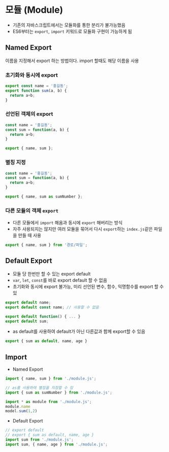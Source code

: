 # 모듈 (Module)

* 기존의 자바스크립트에서는 모듈화를 통한 분리가 불가능했음
* ES6부터는 `export`, `import` 키워드로 모듈화 구현이 가능하게 됨

## Named Export

이름을 지정해서 export 하는 방법이다. import 할때도 해당 이름을 사용

### 초기화와 동시에 export

```javascript
export const name = '홍길동';
export function sum(a, b) {
  return a+b;
}
```

### 선언된 객체의 export

```javascript
const name = '홍길동';
const sum = function(a, b) {
  return a+b;
}

export { name, sum };
```

### 별칭 지정

```javascript
const name = '홍길동';
const sum = function(a, b) {
  return a+b;
}

export { name, sum as sumNumber };
```

### 다른 모듈의 객체 `export`

* 다른 모듈에서 `import` 해옴과 동시에 `export` 해버리는 방식
* 자주 사용되지는 않지만 여러 모듈을 묶어서 다시 `export`하는 `index.js`같은 파일을 만들 때 사용

```javascript
export { name, sum } from '경로/파일';
```

## Default Export

* 모듈 당 한번만 할 수 있는 export default
* `var`, `let`, `const`를 바로 export default 할 수 없음
* 초기화와 동시에 export 불가능, 미리 선언된 변수, 함수, 익명함수를 export 할 수 있

```javascript
export default name;
export default const name; // 사용할 수 없음

export default function() { ... }
export default sum;
```

* as default를 사용하여 default가 아닌 다른값과 함께 export할 수 있음

```javascript
export { sum as default, name, age }
```

## Import

* Named Export

```javascript
import { name, sum } from './module.js';

// as를 사용하여 별칭을 지정할 수 있
import { sum as sumNumber } from './module.js';

import * as module from './module.js';
module.name
model.sum(1,2)
```

* Default Export

```javascript
// export default
// export { sum as default, name, age }
import sum from './module.js';
import sum, { name, age } from './module.js';
```
